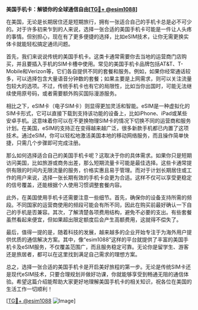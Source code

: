 **美国手机卡：解锁你的全球通信自由[[TG💪+ @esim1088](https://t.me/s/esim1088)]**

在美国，无论是长期居住还是短期旅行，拥有一张适合自己的手机卡总是必不可少的。对于许多初来乍到的人来说，选择一张合适的美国手机卡可能是一件让人头疼的事情。但别担心，现在有了更多便捷的选择，比如eSIM技术，让你无需更换实体卡就能轻松搞定通讯问题。

首先，我们来说说传统的美国手机卡。这类卡通常需要你去当地的运营商门店购买，并且要插入手机的SIM卡槽中使用。常见的美国手机卡品牌包括AT&T、T-Mobile和Verizon等，它们各自提供不同的套餐和服务。例如，如果你经常通话较多，可以选择包含大量语音分钟数的套餐；如果主要是上网需求，则可以关注流量包较大的选项。不过，传统手机卡也有它的局限性，比如当你出国时，可能无法继续使用原号码，或者需要额外购买国际漫游服务。

相比之下，eSIM卡（电子SIM卡）则显得更加灵活和智能。eSIM是一种虚拟化的SIM卡形式，它可以直接下载到支持该功能的设备上，比如iPhone、iPad或某些安卓手机。这意味着你可以在不更换物理SIM卡的情况下切换不同的运营商和服务计划。在美国，eSIM的支持正在变得越来越广泛，很多新款手机都已内置了这项技术。通过eSIM，你可以轻松地激活美国本地的移动网络服务，而且操作简单快捷，只需几个步骤即可完成注册。

那么如何选择适合自己的美国手机卡呢？这取决于你的具体需求。如果你只是短期访问美国，比如旅游或商务出差，那么短期流量卡可能是最佳选择。这些卡通常提供有限的时间内无限流量的服务，价格实惠且易于管理。而对于计划长期居住或工作的用户来说，选择一张长期有效的手机卡会更为合适。这样不仅可以享受更稳定的信号覆盖，还能根据个人使用习惯调整套餐内容。

此外，在美国使用手机卡还需要注意一些细节。首先，确保你的设备支持所需的频段。不同国家的运营商使用的频段可能会有所不同，因此在购买前最好确认一下自己的手机是否兼容。其次，了解清楚各项费用结构，避免不必要的支出。有些套餐虽然看起来便宜，但如果超出限定额度后会产生高额费用，这就得不偿失了。

最后，值得一提的是，随着科技的发展，越来越多的企业开始专注于为海外用户提供优质的通信解决方案。其中，像“esim1088”这样的平台就提供了丰富的美国手机卡及eSIM服务，不仅覆盖范围广，而且服务稳定可靠。无论你是留学生、游客还是旅居者，都可以在这里找到满足自己需求的理想方案。

总之，选择一张合适的美国手机卡是开启美好旅程的第一步。无论是传统SIM卡还是现代eSIM技术，只要合理规划并做好功课，你就能够享受到畅通无阻的通信体验。希望这篇介绍能帮助大家更好地理解美国手机卡的相关知识，祝各位在美国的生活工作一切顺利！

[[TG💪+ @esim1088](https://t.me/s/esim1088) ![Image](https://i.postimg.cc/4NQfJmqS/Snipaste-2025-05-13-00-14-12.png)]